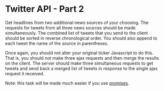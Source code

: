 # Twitter API - Part 2

Get headlines from two additional news sources of your choosing. The requests for tweets from all three news sources should be made simultaneously. The combined list of tweets that you send to the client should be sorted in reverse chronological order. You should also append to each tweet the name of the source in parentheses.

Once again, you should not alter your original ticker Javascript to do this. That is, you should not make three ajax requests and then merge the results on the client. The server should make three simultaneous requests to get tweets and send back a merged list of tweets in response to the single ajax request it received.

Note: this task will be made much easier if you use [promises](wk6_promises).
